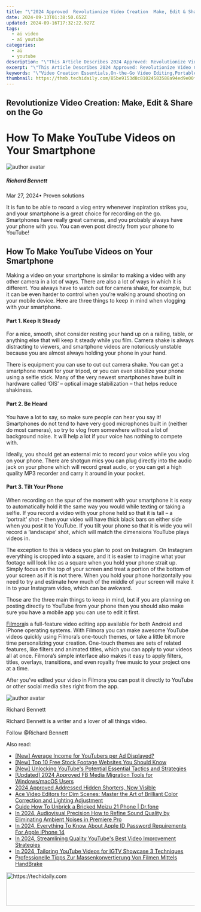```yaml
---
title: "\"2024 Approved  Revolutionize Video Creation  Make, Edit & Share on the Go\""
date: 2024-09-13T01:38:50.652Z
updated: 2024-09-16T17:32:22.927Z
tags:
  - ai video
  - ai youtube
categories:
  - ai
  - youtube
description: "\"This Article Describes 2024 Approved: Revolutionize Video Creation: Make, Edit & Share on the Go\""
excerpt: "\"This Article Describes 2024 Approved: Revolutionize Video Creation: Make, Edit & Share on the Go\""
keywords: "\"Video Creation Essentials,On-the-Go Video Editing,Portable Video Making Tools,Mobile Video Production,Quick Video Sharing Techniques,Easy Video Editing Apps,Share Videos Anywhere\""
thumbnail: https://thmb.techidaily.com/85be9153d8c81024583588a94ed9e00fc880777ac2a8c7cff5efd5d21044d91c.jpg
---
```


## Revolutionize Video Creation: Make, Edit & Share on the Go

# How To Make YouTube Videos on Your Smartphone

![author avatar](https://images.wondershare.com/filmora/article-images/richard-bennett.jpg)

##### Richard Bennett

 Mar 27, 2024• Proven solutions

 It is fun to be able to record a vlog entry whenever inspiration strikes you, and your smartphone is a great choice for recording on the go. Smartphones have really great cameras, and you probably always have your phone with you. You can even post directly from your phone to YouTube!

## How To Make YouTube Videos on Your Smartphone

 Making a video on your smartphone is similar to making a video with any other camera in a lot of ways. There are also a lot of ways in which it is different. You always have to watch out for camera shake, for example, but it can be even harder to control when you’re walking around shooting on your mobile device. Here are three things to keep in mind when vlogging with your smartphone.

#### Part 1\. Keep It Steady

 For a nice, smooth, shot consider resting your hand up on a railing, table, or anything else that will keep it steady while you film. Camera shake is always distracting to viewers, and smartphone videos are notoriously unstable because you are almost always holding your phone in your hand.

 There is equipment you can use to cut out camera shake. You can get a smartphone mount for your tripod, or you can even stabilize your phone using a selfie stick. Many of the very newest smartphones have built in hardware called ‘OIS’ – optical image stabilization – that helps reduce shakiness.

#### Part 2\. Be Heard

 You have a lot to say, so make sure people can hear you say it! Smartphones do not tend to have very good microphones built in (neither do most cameras), so try to vlog from somewhere without a lot of background noise. It will help a lot if your voice has nothing to compete with.

 Ideally, you should get an external mic to record your voice while you vlog on your phone. There are shotgun mics you can plug directly into the audio jack on your phone which will record great audio, or you can get a high quality MP3 recorder and carry it around in your pocket.

#### Part 3\. Tilt Your Phone

 When recording on the spur of the moment with your smartphone it is easy to automatically hold it the same way you would while texting or taking a selfie. If you record a video with your phone held so that it is tall – a ‘portrait’ shot – then your video will have thick black bars on either side when you post it to YouTube. If you tilt your phone so that it is wide you will record a ‘landscape’ shot, which will match the dimensions YouTube plays videos in.

 The exception to this is videos you plan to post on Instagram. On Instagram everything is cropped into a square, and it is easier to imagine what your footage will look like as a square when you hold your phone strait up. Simply focus on the top of your screen and treat a portion of the bottom of your screen as if it is not there. When you hold your phone horizontally you need to try and estimate how much of the middle of your screen will make it in to your Instagram video, which can be awkward.

 Those are the three main things to keep in mind, but if you are planning on posting directly to YouTube from your phone then you should also make sure you have a mobile app you can use to edit it first.

[Filmora](https://tools.techidaily.com/wondershare/filmora/download/)is a full-feature video editing app available for both Android and iPhone operating systems. With Filmora you can make awesome YouTube videos quickly using Filmora’s one-touch themes, or take a little bit more time personalizing your creation. One-touch themes are sets of related features, like filters and animated titles, which you can apply to your videos all at once. Filmora’s simple interface also makes it easy to apply filters, titles, overlays, transitions, and even royalty free music to your project one at a time.

 After you’ve edited your video in Filmora you can post it directly to YouTube or other social media sites right from the app.

![author avatar](https://images.wondershare.com/filmora/article-images/richard-bennett.jpg)

Richard Bennett

Richard Bennett is a writer and a lover of all things video.

Follow @Richard Bennett

<ins class="adsbygoogle"
     style="display:block"
     data-ad-format="autorelaxed"
     data-ad-client="ca-pub-7571918770474297"
     data-ad-slot="1223367746"></ins>

<ins class="adsbygoogle"
     style="display:block"
     data-ad-client="ca-pub-7571918770474297"
     data-ad-slot="8358498916"
     data-ad-format="auto"
     data-full-width-responsive="true"></ins>

<span class="atpl-alsoreadstyle">Also read:</span>
<div><ul>
<li><a href="https://youtube-zero.techidaily.com/verage-income-for-youtubers-per-ad-displayed/"><u>[New] Average Income for YouTubers per Ad Displayed?</u></a></li>
<li><a href="https://facebook-record-videos.techidaily.com/new-top-10-free-stock-footage-websites-you-should-know/"><u>[New] Top 10 Free Stock Footage Websites You Should Know</u></a></li>
<li><a href="https://youtube-zero.techidaily.com/nlocking-youtubes-potential-essential-tactics-and-strategies/"><u>[New] Unlocking YouTube's Potential Essential Tactics and Strategies</u></a></li>
<li><a href="https://facebook-video-content.techidaily.com/updated-2024-approved-fb-media-migration-tools-for-windowsmacos-users/"><u>[Updated] 2024 Approved FB Media Migration Tools for Windows/macOS Users</u></a></li>
<li><a href="https://youtube-zero.techidaily.com/approved-addressed-hidden-shorters-now-visible/"><u>2024 Approved Addressed Hidden Shorters, Now Visible</u></a></li>
<li><a href="https://some-approaches.techidaily.com/ace-video-editors-for-dim-scenes-master-the-art-of-brilliant-color-correction-and-lighting-adjustment/"><u>Ace Video Editors for Dim Scenes: Master the Art of Brilliant Color Correction and Lighting Adjustment</u></a></li>
<li><a href="https://change-location.techidaily.com/guide-how-to-unbrick-a-bricked-meizu-21-phone-drfone-by-drfone-fix-android-problems-fix-android-problems/"><u>Guide How To Unbrick a Bricked Meizu 21 Phone | Dr.fone</u></a></li>
<li><a href="https://sound-tweaking.techidaily.com/in-2024-audiovisual-precision-how-to-refine-sound-quality-by-eliminating-ambient-noises-in-premiere-pro/"><u>In 2024, Audiovisual Precision How to Refine Sound Quality by Eliminating Ambient Noises in Premiere Pro</u></a></li>
<li><a href="https://apple-account.techidaily.com/in-2024-everything-to-know-about-apple-id-password-requirements-for-apple-iphone-14-by-drfone-ios/"><u>In 2024, Everything To Know About Apple ID Password Requirements For Apple iPhone 14</u></a></li>
<li><a href="https://youtube-zero.techidaily.com/24-streamlining-quality-youtubes-best-video-improvement-strategies/"><u>In 2024, Streamlining Quality YouTube's Best Video Improvement Strategies</u></a></li>
<li><a href="https://youtube-zero.techidaily.com/24-tailoring-youtube-videos-for-igtv-showcase-3-techniques/"><u>In 2024, Tailoring YouTube Videos for IGTV Showcase 3 Techniques</u></a></li>
<li><a href="https://some-knowledge.techidaily.com/professionelle-tipps-zur-massenkonvertierung-von-filmen-mittels-handbrake/"><u>Professionelle Tipps Zur Massenkonvertierung Von Filmen Mittels HandBrake</u></a></li>
</ul></div>

<!-- affiliate ads begin -->
<a href="https://appsumo.8odi.net/c/5597632/2130887/7443" target="_top" id="2130887">
  <img src="//a.impactradius-go.com/display-ad/7443-2130887" border="0" alt="https://techidaily.com" width="728" height="90"/>
</a>
<img height="0" width="0" src="https://appsumo.8odi.net/i/5597632/2130887/7443" style="position:absolute;visibility:hidden;" border="0" />
<!-- affiliate ads end -->

